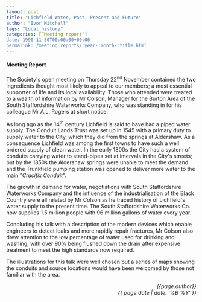 ```yaml
---
layout: post
title: "Lichfield Water, Past, Present and Future"
author: "Ivor Mitchell"
tags: "Local history"
categories: [“Meeting report"]
date: 1990-11-30T00:00:00+00:00
permalink: /meeting_reports/:year-:month-:title.html
---
```

#### Meeting Report ####

The Society's open meeting on Thursday 22<sup>nd</sup> November contained the two ingredients thought most likely to appeal to our members; a most essential supporter of life and its local availability. Those who attended were treated to a wealth of information by Mr Colson, Manager for the Burton Area of the South Staffordshire Waterworks Company, who was standing in for his colleague Mr A.L. Rogers at short notice. 

As long ago as the 14<sup>th</sup> century Lichfield is said to have had a piped water supply. The Conduit Lands Trust was set up in 1545 with a primary duty to supply water to the City, which they did from the springs at Aldershaw. As a consequence Lichfield was among the first towns to have such a well ordered supply of clean water. In the early 1800s the City had a system of conduits carrying water to stand-pipes set at intervals in the City's streets; but by the 1850s the Aldershaw springs were unable to meet the demand and the Trunkfield pumping station was opened to deliver more water to the main "*Crucifix Conduit*". 

The growth in demand for water, negotiations with South Staffordshire Waterworks Company and the influence of the industrialisation of the Black Country were all related by Mr Colson as he traced history of Lichfield's water supply to the present time. The South Staffordshire Waterworks Co. now supplies 1.5 million people with 96 million gallons of water every year. 

Concluding his talk with a description of the modern devices which enable engineers to detect leaks and more rapidly repair fractures, Mr Colson also drew attention to the low percentage of water used for drinking and washing; with over 90% being flushed down the drain after expensive treatment to meet the high standards now required. 

The illustrations for this talk were well chosen but a series of maps showing the conduits and source locations would have been welcomed by those not familiar with the area. 


<p align="right"><i> {{page.author}} <br> {{ page.date | date: '%B %Y' }} </i></p>
